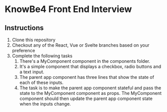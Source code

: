 # KnowBe4 Front End Interview

## Instructions

1. Clone this repository
2. Checkout any of the React, Vue or Svelte branches based on your preference
3. Complete the following tasks
   1. There's a MyComponent component in the components folder.
   2. It's a simple component that displays a checkbox, radio buttons and a text input.
   3. The parent app component has three lines that show the state of each of these inputs.
   4. The task is to make the parent app component stateful and pass the state to the MyComponent component as props. The MyComponent component should then update the parent app component state when the inputs change.
